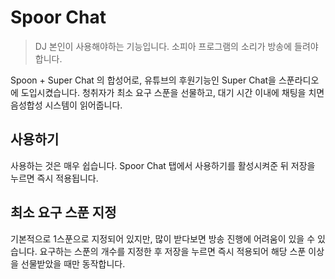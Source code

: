 # Spoor Chat

> DJ 본인이 사용해야하는 기능입니다.
> 소피아 프로그램의 소리가 방송에 들려야 합니다.

Spoon + Super Chat 의 합성어로, 유튜브의 후원기능인 Super Chat을 스푼라디오에 도입시켰습니다.
청취자가 최소 요구 스푼을 선물하고, 대기 시간 이내에 채팅을 치면 음성합성 시스템이 읽어줍니다.

## 사용하기

사용하는 것은 매우 쉽습니다. Spoor Chat 탭에서 사용하기를 활성시켜준 뒤 저장을 누르면 즉시 적용됩니다.

## 최소 요구 스푼 지정

기본적으로 1스푼으로 지정되어 있지만, 많이 받다보면 방송 진행에 어려움이 있을 수 있습니다.
요구하는 스푼의 개수를 지정한 후 저장을 누르면 즉시 적용되어 해당 스푼 이상을 선물받았을 때만 동작합니다.
